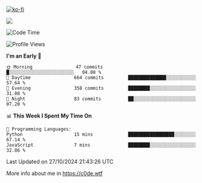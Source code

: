 [![ko-fi](https://ko-fi.com/img/githubbutton_sm.svg)](https://ko-fi.com/Z8Z4Y2LKX)

<a href="https://wakatime.com"><img src="https://wakatime.com/share/@c0dezin/b7f18a7c-ab3a-40b8-8bc7-b1b7bf71f1d6.svg" /></a>

<!--START_SECTION:waka-->
![Code Time](http://img.shields.io/badge/Code%20Time-129%20hrs%2047%20mins-blue)

![Profile Views](http://img.shields.io/badge/Profile%20Views-2-blue)

**I'm an Early 🐤** 

```text
🌞 Morning                47 commits          █░░░░░░░░░░░░░░░░░░░░░░░░   04.08 % 
🌆 Daytime                664 commits         ██████████████░░░░░░░░░░░   57.64 % 
🌃 Evening                358 commits         ████████░░░░░░░░░░░░░░░░░   31.08 % 
🌙 Night                  83 commits          ██░░░░░░░░░░░░░░░░░░░░░░░   07.20 % 
```


📊 **This Week I Spent My Time On** 

```text
💬 Programming Languages: 
Python                   15 mins             █████████████████░░░░░░░░   67.14 % 
JavaScript               7 mins              ████████░░░░░░░░░░░░░░░░░   32.86 % 
```


 Last Updated on 27/10/2024 21:43:26 UTC
<!--END_SECTION:waka-->

More info about me in https://c0de.wtf
